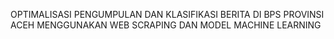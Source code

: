 OPTIMALISASI PENGUMPULAN DAN KLASIFIKASI BERITA DI BPS PROVINSI ACEH MENGGUNAKAN WEB SCRAPING DAN MODEL MACHINE LEARNING
